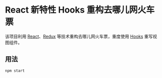 # React 新特性 Hooks 重构去哪儿网火车票

该项目利用 [React](https://reactjs.org)、[Redux](https://redux.js.org/) 等技术重构去哪儿网火车票，重度使用 [Hooks](https://reactjs.org/docs/hooks-intro.html) 重写视图组件。

## 用法

```sh
npm start
```
